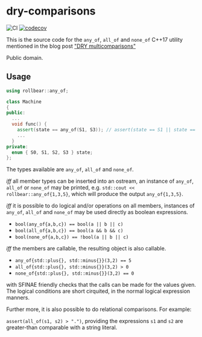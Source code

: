 # dry-comparisons

![CI](https://github.com/rollbear/dry-comparisons/workflows/CI/badge.svg)
[![codecov](https://codecov.io/gh/rollbear/dry-comparisons/branch/master/graph/badge.svg?token=XBT5Df1L3m)](https://codecov.io/gh/rollbear/dry-comparisons)

This is the source code for the `any_of`, `all_of` and `none_of` C++17 utility mentioned in the blog post
["DRY multicomparisons"](http://playfulprogramming.blogspot.com/2018/07/dry-multicomparisons.html)

Public domain.

## Usage

```Cpp
using rollbear::any_of;

class Machine
{
public:
  ...
  void func() {
    assert(state == any_of(S1, S3)); // assert(state == S1 || state == S3);
    ...
  }
private:
  enum { S0, S1, S2, S3 } state;
};
```

The types available are `any_of`, `all_of` and `none_of`.

*iff* all member types can be inserted into an ostream, an instance of `any_of`, `all_of` or
`none_of` may be printed, e.g. `std::cout << rollbear::any_of{1,3,5}`, which
will produce the output `any_of{1,3,5}`. 

*iff* it is possible to do logical and/or operations on all members, instances
of `any_of`, `all_of` and `none_of` may be used directly as boolean expressions.

* `bool(any_of{a,b,c}) == bool(a || b || c)`
* `bool(all_of{a,b,c}) == bool(a && b && c)`
* `bool(none_of{a,b,c}) == !bool(a || b || c)`

*iff* the members are callable, the resulting object is also callable.

* `any_of{std::plus{}, std::minus{}}(3,2) == 5`
* `all_of{std::plus{}, std::minus{}}(3,2) > 0`
* `none_of{std::plus{}, std::minus{}}(3,2) == 0`

with SFINAE friendly checks that the calls can be made for the values given. The
logical conditions are short cirquited, in the normal logical expression manners.

Further more, it is also possible to do relational comparisons. For example:

`assert(all_of(s1, s2) > ".")`, providing the expressions `s1` and `s2` are
greater-than comparable with a string literal.

